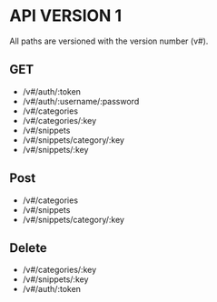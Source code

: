 # API VERSION 1

All paths are versioned with the version number (v#).

## GET
- /v#/auth/:token
- /v#/auth/:username/:password
- /v#/categories
- /v#/categories/:key
- /v#/snippets
- /v#/snippets/category/:key
- /v#/snippets/:key

## Post
- /v#/categories
- /v#/snippets
- /v#/snippets/category/:key

## Delete
- /v#/categories/:key
- /v#/snippets/:key
- /v#/auth/:token


